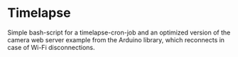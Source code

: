 # Timelapse
Simple bash-script for a timelapse-cron-job and an optimized version of the camera web server example from the Arduino library, which reconnects in case of Wi-Fi disconnections.
